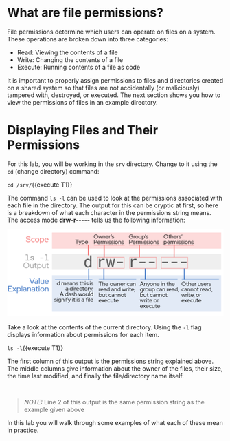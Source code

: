 # What are file permissions?

File permissions determine which users can operate on files on a system.
These operations are broken down into three categories:
* Read: Viewing the contents of a file
* Write: Changing the contents of a file
* Execute: Running contents of a file as code

It is important to properly assign permissions to files and directories
created on a shared system so that files are not accidentally (or maliciously)
tampered with, destroyed, or executed. The next section shows you how to
view the permissions of files in an example directory.

# Displaying Files and Their Permissions

For this lab, you will be working in the `srv` directory. Change to it using the
`cd` (change directory) command:

`cd /srv/`{{execute T1}}

The command `ls -l` can be used to look at the permissions associated with each
file in the directory. The output for this can be cryptic at first, so here is
a breakdown of what each character in the permissions string means.
The access mode __drw-r-----__ tells us the following information:

![permission string breakdown](./assets/lsExplanation.png)

Take a look at the contents of the current directory.
Using the `-l` flag displays information about permissions for each item.

`ls -l`{{execute T1}}

The first column of this output is the permissions string explained above.
The middle columns give information about the owner of the files, their size,
the time last modified, and finally the file/directory name itself.

<pre class=file>

</pre>

>_NOTE:_ Line 2 of this output is the same permission string as the example given above

In this lab you will walk through some examples of what each of these mean in practice.
